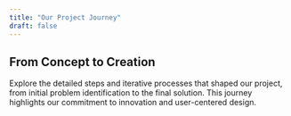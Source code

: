```yaml
---
title: "Our Project Journey"
draft: false
---
```


## From Concept to Creation

Explore the detailed steps and iterative processes that shaped our project, from initial problem identification to the final solution. This journey highlights our commitment to innovation and user-centered design.